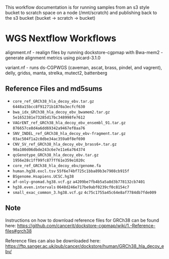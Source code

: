 This workflow documentation is for running samples from an s3 style bucket to scratch space on a node (/mnt/scratch) and publishing back to the s3 bucket (bucket -> scratch -> bucket)

# WGS Nextflow Workflows

alignment.nf
    - realign files by running dockstore-cgpmap with Bwa-mem2
    - generate alignment metrics using picard-3.1.0

variant.nf
    - runs ds-CGPWGS (caveman, ascat, brass, pindel, and vagrent), delly, gridss, manta, strelka, mutect2, battenberg

## Reference Files and md5sums
- `core_ref_GRCh38_hla_decoy_ebv.tar.gz`                `6448a15bcc8f91271b1870a3ecfcf630`
- `bwa_idx_GRCh38_hla_decoy_ebv_bwamem2.tar.gz`         `5e1652381e73285d17bc348998fe7612`
- `VAGrENT_ref_GRCh38_hla_decoy_ebv_ensembl_91.tar.gz`  `876657ce8d4a6dd69342a9467ef8aa76`
- `SNV_INDEL_ref_GRCh38_hla_decoy_ebv-fragment.tar.gz`  `03ac504f1a2c0dbe34ac359a0f8ef690`
- `CNV_SV_ref_GRCh38_hla_decoy_ebv_brass6+.tar.gz`      `90a100d06dbde243c6e7e11e6a764374`
- `qcGenotype_GRCh38_hla_decoy_ebv.tar.gz`              `1956e28c1ff99fc877ff61e359e1020c`
- `core_ref_GRCh38_hla_decoy_ebv/genome.fa`
- `human.hg38.excl.tsv`                                 `55f6e74bf725c1bba89b3e7908cb915f`
- `BSgenome.Hsapiens.UCSC.hg38`
- `af-only-gnomad.hg38.vcf.gz`                          `a4209be7fb4b5a5a8d3b778132cb7401`
- `hg38.even.intervals`                                 `0648d246e717be9abf0239cf0c8154c7`
- `small_exac_common_3.hg38.vcf.gz`                     `4c75c1755a45c64e8af7784db7fde009`


## Note

Instructions on how to download reference files for GRCh38 can be found here: https://github.com/cancerit/dockstore-cgpmap/wiki/1.-Reference-files#grch38

Reference files can also be downloaded here: https://ftp.sanger.ac.uk/pub/cancer/dockstore/human/GRCh38_hla_decoy_ebv/
